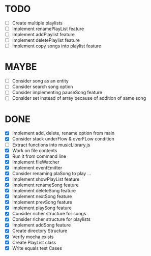 # TODO
  - [ ] Create multiple playlists 
  - [ ] Implement renamePlayList feature
  - [ ] Implement addPlaylist feature 
  - [ ] Implement deletePlaylist feature 
  - [ ] Implement copy songs into playlist feature

# MAYBE
  - [ ] Consider song as an entity
  - [ ] Consider search song option
  - [ ] Consider implementing pauseSong feature
  - [ ] Consider set instead of array because of addition of same song

# DONE
  - [x] Implement add, delete, rename option from main
  - [x] Consider stack underFlow & overFLow condition
  - [ ] Extract functions into musicLibrary.js
  - [x] Work on file contents
  - [x] Run it from command line
  - [x] Implement fileWatcher
  - [x] Implement eventEmitter
  - [x] Consider renaming plaSong to play ...
  - [x] Implement showPlayList feature
  - [x] Implement renameSong feature
  - [x] Implement deleteSong feature
  - [x] Implement nextSong feature
  - [x] Implement prevSong feature
  - [x] Implement playSong feature
  - [x] Consider richer structure for songs
  - [x] Consider richer structure for playlists
  - [x] Implement addSong feature
  - [x] Create directory Structure
  - [x] Verify mocha exists
  - [x] Create PlayList class
  - [x] Write equals test Cases